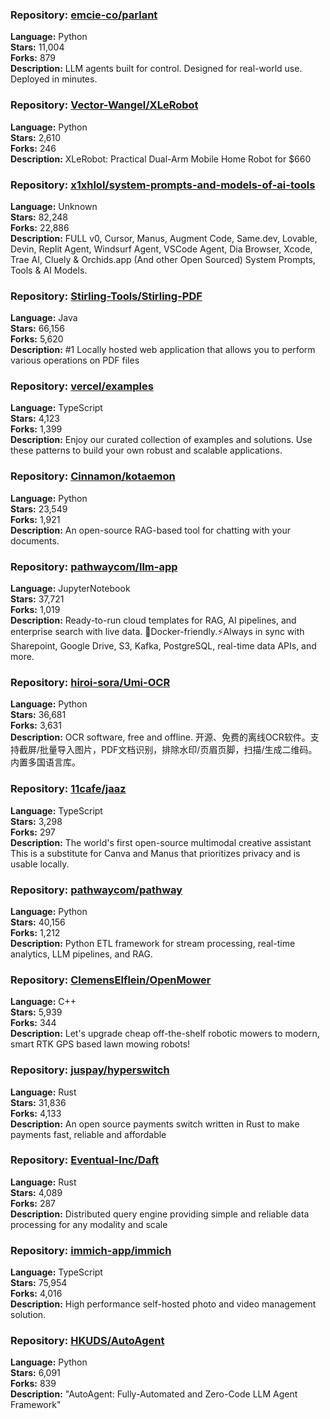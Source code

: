 ### **Repository:** [emcie-co/parlant](https://github.com/emcie-co/parlant)

**Language:** Python  
**Stars:** 11,004  
**Forks:** 879  
**Description:** LLM agents built for control. Designed for real-world use. Deployed in minutes.

### **Repository:** [Vector-Wangel/XLeRobot](https://github.com/Vector-Wangel/XLeRobot)

**Language:** Python  
**Stars:** 2,610  
**Forks:** 246  
**Description:** XLeRobot: Practical Dual-Arm Mobile Home Robot for $660

### **Repository:** [x1xhlol/system-prompts-and-models-of-ai-tools](https://github.com/x1xhlol/system-prompts-and-models-of-ai-tools)

**Language:** Unknown  
**Stars:** 82,248  
**Forks:** 22,886  
**Description:** FULL v0, Cursor, Manus, Augment Code, Same.dev, Lovable, Devin, Replit Agent, Windsurf Agent, VSCode Agent, Dia Browser, Xcode, Trae AI, Cluely & Orchids.app (And other Open Sourced) System Prompts, Tools & AI Models.

### **Repository:** [Stirling-Tools/Stirling-PDF](https://github.com/Stirling-Tools/Stirling-PDF)

**Language:** Java  
**Stars:** 66,156  
**Forks:** 5,620  
**Description:** #1 Locally hosted web application that allows you to perform various operations on PDF files

### **Repository:** [vercel/examples](https://github.com/vercel/examples)

**Language:** TypeScript  
**Stars:** 4,123  
**Forks:** 1,399  
**Description:** Enjoy our curated collection of examples and solutions. Use these patterns to build your own robust and scalable applications.

### **Repository:** [Cinnamon/kotaemon](https://github.com/Cinnamon/kotaemon)

**Language:** Python  
**Stars:** 23,549  
**Forks:** 1,921  
**Description:** An open-source RAG-based tool for chatting with your documents.

### **Repository:** [pathwaycom/llm-app](https://github.com/pathwaycom/llm-app)

**Language:** JupyterNotebook  
**Stars:** 37,721  
**Forks:** 1,019  
**Description:** Ready-to-run cloud templates for RAG, AI pipelines, and enterprise search with live data. 🐳Docker-friendly.⚡Always in sync with Sharepoint, Google Drive, S3, Kafka, PostgreSQL, real-time data APIs, and more.

### **Repository:** [hiroi-sora/Umi-OCR](https://github.com/hiroi-sora/Umi-OCR)

**Language:** Python  
**Stars:** 36,681  
**Forks:** 3,631  
**Description:** OCR software, free and offline. 开源、免费的离线OCR软件。支持截屏/批量导入图片，PDF文档识别，排除水印/页眉页脚，扫描/生成二维码。内置多国语言库。

### **Repository:** [11cafe/jaaz](https://github.com/11cafe/jaaz)

**Language:** TypeScript  
**Stars:** 3,298  
**Forks:** 297  
**Description:** The world's first open-source multimodal creative assistant This is a substitute for Canva and Manus that prioritizes privacy and is usable locally.

### **Repository:** [pathwaycom/pathway](https://github.com/pathwaycom/pathway)

**Language:** Python  
**Stars:** 40,156  
**Forks:** 1,212  
**Description:** Python ETL framework for stream processing, real-time analytics, LLM pipelines, and RAG.

### **Repository:** [ClemensElflein/OpenMower](https://github.com/ClemensElflein/OpenMower)

**Language:** C++  
**Stars:** 5,939  
**Forks:** 344  
**Description:** Let's upgrade cheap off-the-shelf robotic mowers to modern, smart RTK GPS based lawn mowing robots!

### **Repository:** [juspay/hyperswitch](https://github.com/juspay/hyperswitch)

**Language:** Rust  
**Stars:** 31,836  
**Forks:** 4,133  
**Description:** An open source payments switch written in Rust to make payments fast, reliable and affordable

### **Repository:** [Eventual-Inc/Daft](https://github.com/Eventual-Inc/Daft)

**Language:** Rust  
**Stars:** 4,089  
**Forks:** 287  
**Description:** Distributed query engine providing simple and reliable data processing for any modality and scale

### **Repository:** [immich-app/immich](https://github.com/immich-app/immich)

**Language:** TypeScript  
**Stars:** 75,954  
**Forks:** 4,016  
**Description:** High performance self-hosted photo and video management solution.

### **Repository:** [HKUDS/AutoAgent](https://github.com/HKUDS/AutoAgent)

**Language:** Python  
**Stars:** 6,091  
**Forks:** 839  
**Description:** "AutoAgent: Fully-Automated and Zero-Code LLM Agent Framework"

